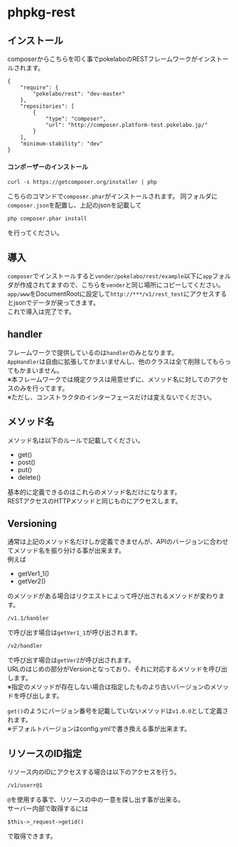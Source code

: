 phpkg-rest
==========

インストール
----------
composerからこちらを叩く事でpokelaboのRESTフレームワークがインストールされます。

    {
        "require": {
            "pokelabo/rest": "dev-master"
        },
        "repositories": [
            {
                "type": "composer",
                "url": "http://composer.platform-test.pokelabo.jp/"
            }
        ],
        "minimum-stability": "dev"
    }


#### コンポーザーのインストール

    curl -s https://getcomposer.org/installer | php

こちらのコマンドで`composer.phar`がインストールされます。
同フォルダに`composer.json`を配置し、上記のjsonを記載して

    php composer.phar install

を行ってください。

導入
----------
`composer`でインストールすると`vender/pokelabo/rest/example`以下に`app`フォルダが作成されてますので、こちらを`vender`と同じ場所にコピーしてください。  
`app/www`をDocumentRootに設定して`http://***/v1/rest_test`にアクセスするとjsonでデータが戻ってきます。  
これで導入は完了です。

handler
----------
フレームワークで提供しているのは`handler`のみとなります。  
`AppHandler`は自由に拡張してかまいませんし、他のクラスは全て削除してもらってもかまいません。  
※本フレームワークでは規定クラスは用意せずに、メソッド名に対してのアクセスのみを行ってます。  
※ただし、コンストラクタのインターフェースだけは変えないでください。

メソッド名
----------
メソッド名は以下のルールで記載してください。

* get()
* post()
* put()
* delete()

基本的に定義できるのはこれらのメソッド名だけになります。  
RESTアクセスのHTTPメソッドと同じものにアクセスします。

Versioning
----------
通常は上記のメソッド名だけしか定義できませんが、APIのバージョンに合わせてメソッド名を振り分ける事が出来ます。  
例えば

* getVer1_1()
* getVer2()

のメソッドがある場合はリクエストによって呼び出されるメソッドが変わります。

    /v1.1/hanbler

で呼び出す場合は`getVer1_1`が呼び出されます。

    /v2/handler

で呼び出す場合は`getVer2`が呼び出されます。  
URLのはじめの部分がVersionとなっており、それに対応するメソッドを呼び出します。  
※指定のメソッドが存在しない場合は指定したものより古いバージョンのメソッドを呼び出します。

`get()`のようにバージョン番号を記載していないメソッドは`v1.0.0`として定義されます。  
※デフォルトバージョンはconfig.ymlで書き換える事が出来ます。

リソースのID指定
----------
リソース内のIDにアクセスする場合は以下のアクセスを行う。

    /v1/userr@1

`@`を使用する事で、リソースの中の一意を探し出す事が出来る。  
サーバー内部で取得するには

    $this->_request->getid()

で取得できます。
